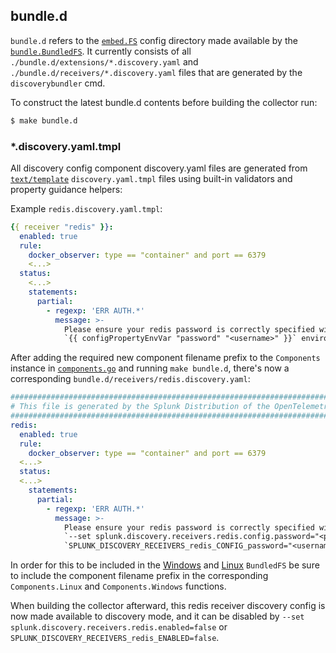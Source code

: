 ## bundle.d

`bundle.d` refers to the [`embed.FS`](https://pkg.go.dev/embed#hdr-File_Systems) config directory made available by the
[`bundle.BundledFS`](./bundle.go). It currently consists of all `./bundle.d/extensions/*.discovery.yaml` and
`./bundle.d/receivers/*.discovery.yaml` files that are generated by the `discoverybundler` cmd.

To construct the latest bundle.d contents before building the collector run:

```bash
$ make bundle.d
```

### *.discovery.yaml.tmpl

All discovery config component discovery.yaml files are generated from [`text/template`](https://pkg.go.dev/text/template)
`discovery.yaml.tmpl` files using built-in validators and property guidance helpers:

Example `redis.discovery.yaml.tmpl`:

```yaml
{{ receiver "redis" }}:
  enabled: true
  rule:
    docker_observer: type == "container" and port == 6379
    <...>
  status:
    <...>
    statements:
      partial:
        - regexp: 'ERR AUTH.*'
          message: >-
            Please ensure your redis password is correctly specified with
            `{{ configPropertyEnvVar "password" "<username>" }}` environment variable.
```

After adding the required new component filename prefix to the `Components` instance in [`components.go`](./components.go)
and running `make bundle.d`, there's now a corresponding `bundle.d/receivers/redis.discovery.yaml`:

```yaml
#####################################################################################
# This file is generated by the Splunk Distribution of the OpenTelemetry Collector. #
#####################################################################################
redis:
  enabled: true
  rule:
    docker_observer: type == "container" and port == 6379
  <...>
  status:
  <...>
    statements:
      partial:
        - regexp: 'ERR AUTH.*'
          message: >-
            Please ensure your redis password is correctly specified with
            `--set splunk.discovery.receivers.redis.config.password="<password>"` or
            `SPLUNK_DISCOVERY_RECEIVERS_redis_CONFIG_password="<username>"` environment variable.
```

In order for this to be included in the [Windows](./bundledfs_windows.go) and [Linux](./bundledfs_others.go) `BundledFS`
be sure to include the component filename prefix in the corresponding `Components.Linux` and `Components.Windows`
functions.

When building the collector afterward, this redis receiver discovery config is now made available to discovery mode, and
it can be disabled by `--set splunk.discovery.receivers.redis.enabled=false` or
`SPLUNK_DISCOVERY_RECEIVERS_redis_ENABLED=false`.
